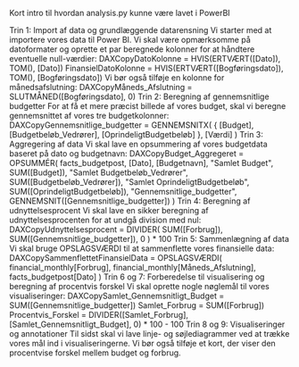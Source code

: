 Kort intro til hvordan analysis.py kunne være lavet i PowerBI

Trin 1: Import af data og grundlæggende datarensning
Vi starter med at importere vores data til Power BI. Vi skal være opmærksomme på datoformater og oprette et par beregnede kolonner for at håndtere eventuelle null-værdier:
DAXCopyDatoKolonne = HVIS(ERTVÆRT([Dato]), TOM(), [Dato])
FinansielDatoKolonne = HVIS(ERTVÆRT([Bogføringsdato]), TOM(), [Bogføringsdato])
Vi bør også tilføje en kolonne for månedsafslutning:
DAXCopyMåneds_Afslutning = SLUTMÅNED([Bogføringsdato], 0)
Trin 2: Beregning af gennemsnitlige budgetter
For at få et mere præcist billede af vores budget, skal vi beregne gennemsnittet af vores tre budgetkolonner:
DAXCopyGennemsnitlige_budgetter = GENNEMSNITX(
    { [Budget], [Budgetbeløb_Vedrører], [OprindeligtBudgetbeløb] },
    [Værdi]
)
Trin 3: Aggregering af data
Vi skal lave en opsummering af vores budgetdata baseret på dato og budgetnavn:
DAXCopyBudget_Aggregeret = OPSUMMÉR(
    facts_budgetpost,
    [Dato], [Budgetnavn],
    "Samlet Budget", SUM([Budget]),
    "Samlet Budgetbeløb_Vedrører", SUM([Budgetbeløb_Vedrører]),
    "Samlet OprindeligtBudgetbeløb", SUM([OprindeligtBudgetbeløb]),
    "Gennemsnitlige_budgetter", GENNEMSNIT([Gennemsnitlige_budgetter])
)
Trin 4: Beregning af udnyttelsesprocent
Vi skal lave en sikker beregning af udnyttelsesprocenten for at undgå division med nul:
DAXCopyUdnyttelsesprocent = DIVIDER(
    SUM([Forbrug]),
    SUM([Gennemsnitlige_budgetter]),
    0
) * 100
Trin 5: Sammenlægning af data
Vi skal bruge OPSLAGSVÆRDI til at sammenflette vores finansielle data:
DAXCopySammenflettetFinansielData = OPSLAGSVÆRDI(
    financial_monthly[Forbrug],
    financial_monthly[Måneds_Afslutning],
    facts_budgetpost[Dato]
)
Trin 6 og 7: Forberedelse til visualisering og beregning af procentvis forskel
Vi skal oprette nogle nøglemål til vores visualiseringer:
DAXCopySamlet_Gennemsnitligt_Budget = SUM([Gennemsnitlige_budgetter])
Samlet_Forbrug = SUM([Forbrug])
Procentvis_Forskel = DIVIDER([Samlet_Forbrug], [Samlet_Gennemsnitligt_Budget], 0) * 100 - 100
Trin 8 og 9: Visualiseringer og annotationer
Til sidst skal vi lave linje- og søjlediagrammer ved at trække vores mål ind i visualiseringerne. Vi bør også tilføje et kort, der viser den procentvise forskel mellem budget og forbrug.